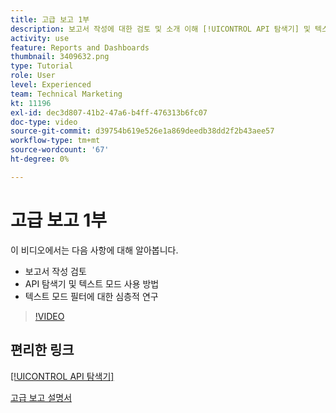 ```yaml
---
title: 고급 보고 1부
description: 보고서 작성에 대한 검토 및 소개 이해 [!UICONTROL API 탐색기] 및 텍스트 모드, 그리고 텍스트 모드 필터에 대한 심층 연구.
activity: use
feature: Reports and Dashboards
thumbnail: 3409632.png
type: Tutorial
role: User
level: Experienced
team: Technical Marketing
kt: 11196
exl-id: dec3d807-41b2-47a6-b4ff-476313b6fc07
doc-type: video
source-git-commit: d39754b619e526e1a869deedb38dd2f2b43aee57
workflow-type: tm+mt
source-wordcount: '67'
ht-degree: 0%

---
```


# 고급 보고 1부

이 비디오에서는 다음 사항에 대해 알아봅니다.

* 보고서 작성 검토
* API 탐색기 및 텍스트 모드 사용 방법
* 텍스트 모드 필터에 대한 심층적 연구

>[!VIDEO](https://video.tv.adobe.com/v/3409632/?quality=12)

## 편리한 링크

[[!UICONTROL API 탐색기]](https://developer.adobe.com/workfront/api-explorer/)

[고급 보고 설명서](/help/assets/advanced-reporting-manual.pdf)
